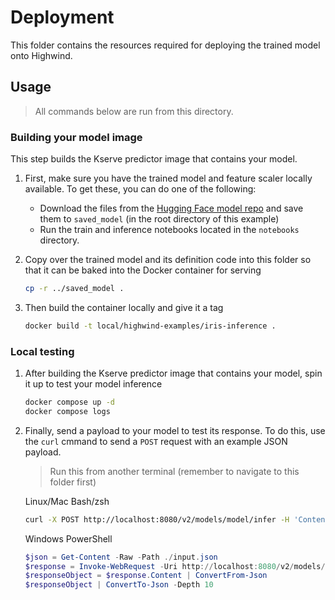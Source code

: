 # Deployment

This folder contains the resources required for deploying the trained model onto Highwind.

## Usage

> All commands below are run from this directory.

### Building your model image

This step builds the Kserve predictor image that contains your model.

1. First, make sure you have the trained model and feature scaler locally available. To get these, you can do one of the following:
    - Download the files from the [Hugging Face model repo](https://huggingface.co/MelioAI/iris-classifier) and save them to `saved_model` (in the root directory of this example)
    - Run the train and inference notebooks located in the `notebooks` directory.

1. Copy over the trained model and its definition code into this folder so that it can be baked into the Docker container for serving

    ```bash
    cp -r ../saved_model .
    ```

1. Then build the container locally and give it a tag

    ```bash
    docker build -t local/highwind-examples/iris-inference .
    ```

### Local testing

1. After building the Kserve predictor image that contains your model, spin it up to test your model inference

    ```bash
    docker compose up -d
    docker compose logs
    ```

1. Finally, send a payload to your model to test its response. To do this, use the `curl` cmmand to send a `POST` request with an example JSON payload.

    > Run this from another terminal (remember to navigate to this folder first)

    Linux/Mac Bash/zsh

    ```bash
    curl -X POST http://localhost:8080/v2/models/model/infer -H 'Content-Type: application/json' -d @./input.json
    ```

    Windows PowerShell

    ```PowerShell
    $json = Get-Content -Raw -Path ./input.json
    $response = Invoke-WebRequest -Uri http://localhost:8080/v2/models/model/infer -Method Post -ContentType 'application/json' -Body ([System.Text.Encoding]::UTF8.GetBytes($json))
    $responseObject = $response.Content | ConvertFrom-Json
    $responseObject | ConvertTo-Json -Depth 10
    ```
